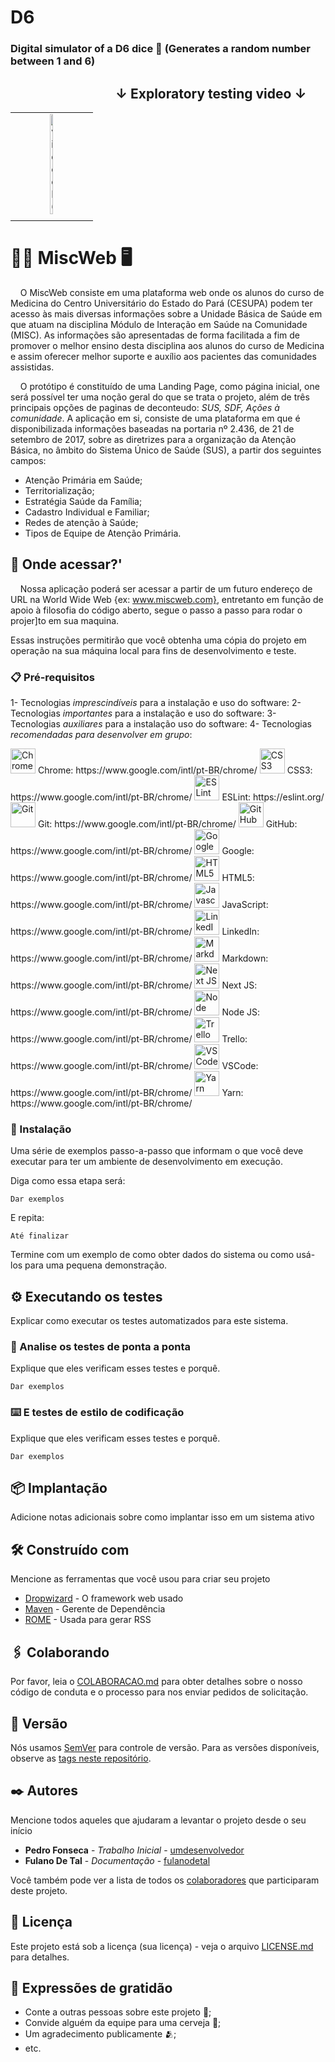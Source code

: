 # D6

### Digital simulator of a D6 dice :game_die: (Generates a random number between 1 and 6)

 <h2>&emsp;&emsp;&emsp;&emsp;&emsp;&emsp;&emsp;&emsp;&darr; Exploratory testing video &darr;</h2>

 <a href="https://vimeo.com/766734097">

 |   |  |  |
 | :---:    | :---:    | :---:   |
 | | <img src="https://user-images.githubusercontent.com/50996658/199648316-2f4fed5d-682e-43f6-b326-9a2e3f502081.png" alt="videoD6" width="25%" /> |  |
 | |  |  |
 </a>
 
 
 
 
 





# :woman_in_manual_wheelchair: MiscWeb :desktop_computer:

&nbsp;&nbsp;&nbsp; O MiscWeb consiste em uma plataforma web onde os alunos do curso de Medicina do Centro Universitário do Estado do Pará (CESUPA) podem ter acesso às mais diversas informações sobre a Unidade Básica de Saúde em que atuam na disciplina Módulo de Interação em Saúde na Comunidade (MISC). As informações são apresentadas de forma facilitada a fim de promover o melhor ensino desta disciplina aos alunos do curso de Medicina e assim oferecer melhor suporte e auxílio aos pacientes das comunidades assistidas.
 
&nbsp;&nbsp;&nbsp; O protótipo é constituído de uma Landing Page, como página inicial, one será possível ter uma noção geral do que se trata o projeto, além de três principais opções de paginas de deconteudo: *_SUS, SDF, Ações à comunidade_*. A aplicação em si, consiste de uma plataforma em que é disponibilizada informações baseadas na portaria nº 2.436, de 21 de setembro de 2017, sobre as diretrizes para a organização da Atenção Básica, no âmbito do Sistema Único de Saúde (SUS), a partir dos seguintes campos: 
- Atenção Primária em Saúde;
- Territorialização;
- Estratégia Saúde da Família;
- Cadastro Individual e Familiar;
- Redes de atenção à Saúde; 
- Tipos de Equipe de Atenção Primária.

## 🚀 Onde acessar?'
&nbsp;&nbsp;&nbsp; Nossa aplicação poderá ser acessar a partir de um futuro endereço de URL na World Wide Web {ex: www.miscweb.com}, entretanto em função de apoio à filosofia do código aberto, segue o passo a passo para rodar o projer]to em sua maquina.

Essas instruções permitirão que você obtenha uma cópia do projeto em operação na sua máquina local para fins de desenvolvimento e teste.

### 📋 Pré-requisitos

1- Tecnologias *imprescindíveis* para a instalação e uso do software:
2- Tecnologias *importantes* para a instalação e uso do software:
3- Tecnologias *auxiliares* para a instalação uso do software:
4- Tecnologias *recomendadas para desenvolver em grupo*:

<div>
<img src="https://cdn.jsdelivr.net/gh/devicons/devicon/icons/chrome/chrome-original.svg" width="40" height="40" title="Chrome" />
Chrome: https://www.google.com/intl/pt-BR/chrome/
<img src="https://cdn.jsdelivr.net/gh/devicons/devicon/icons/css3/css3-original.svg" width="40" height="40" title="CSS3" />
 CSS3: https://www.google.com/intl/pt-BR/chrome/
<img src="https://cdn.jsdelivr.net/gh/devicons/devicon/icons/eslint/eslint-original.svg" width="40" height="40" title="ESLint" />
 ESLint: https://eslint.org/
<img src="https://cdn.jsdelivr.net/gh/devicons/devicon/icons/git/git-original.svg" width="40" height="40" title="Git" />
 Git: https://www.google.com/intl/pt-BR/chrome/
<img src="https://github.githubassets.com/images/modules/logos_page/Octocat.png" width="40" height="40" title="GitHub" />
 GitHub: https://www.google.com/intl/pt-BR/chrome/
<img src="https://cdn.jsdelivr.net/gh/devicons/devicon/icons/google/google-original.svg" width="40" height="40" title="Google" />
 Google: https://www.google.com/intl/pt-BR/chrome/
<img src="https://cdn.jsdelivr.net/gh/devicons/devicon/icons/html5/html5-original.svg" width="40" height="40" title="HTML5" />
 HTML5: https://www.google.com/intl/pt-BR/chrome/
<img src="https://cdn.jsdelivr.net/gh/devicons/devicon/icons/javascript/javascript-original.svg" width="40" height="40" title="Javascript" />
 JavaScript: https://www.google.com/intl/pt-BR/chrome/
<img src="https://cdn.jsdelivr.net/gh/devicons/devicon/icons/linkedin/linkedin-original.svg" width="40" height="40" title="LinkedIn" />
 LinkedIn: https://www.google.com/intl/pt-BR/chrome/
<img src="https://cdn.jsdelivr.net/gh/devicons/devicon/icons/markdown/markdown-original.svg" width="40" height="40" title="Markdown" />
 Markdown: https://www.google.com/intl/pt-BR/chrome/
<img src="https://cdn.jsdelivr.net/gh/devicons/devicon/icons/nextjs/nextjs-original.svg" width="40" height="40" title="Next JS" />
 Next JS: https://www.google.com/intl/pt-BR/chrome/
<img src="https://cdn.jsdelivr.net/gh/devicons/devicon/icons/nodejs/nodejs-original.svg" width="40" height="40" title="Node JS" />
 Node JS: https://www.google.com/intl/pt-BR/chrome/
<img src="https://cdn.jsdelivr.net/gh/devicons/devicon/icons/trello/trello-plain.svg" width="40" height="40" title="Trello" />
 Trello: https://www.google.com/intl/pt-BR/chrome/
<img src="https://cdn.jsdelivr.net/gh/devicons/devicon/icons/vscode/vscode-original.svg" width="40" height="40" title="VSCode" />
 VSCode: https://www.google.com/intl/pt-BR/chrome/
<img src="https://cdn.jsdelivr.net/gh/devicons/devicon/icons/yarn/yarn-original.svg" width="40" height="40" title="Yarn" />
 Yarn: https://www.google.com/intl/pt-BR/chrome/
</div>

### 🔧 Instalação

Uma série de exemplos passo-a-passo que informam o que você deve executar para ter um ambiente de desenvolvimento em execução.

Diga como essa etapa será:

```
Dar exemplos
```

E repita:

```
Até finalizar
```

Termine com um exemplo de como obter dados do sistema ou como usá-los para uma pequena demonstração.

## ⚙️ Executando os testes

Explicar como executar os testes automatizados para este sistema.

### 🔩 Analise os testes de ponta a ponta

Explique que eles verificam esses testes e porquê.

```
Dar exemplos
```

### ⌨️ E testes de estilo de codificação

Explique que eles verificam esses testes e porquê.

```
Dar exemplos
```

## 📦 Implantação

Adicione notas adicionais sobre como implantar isso em um sistema ativo

## 🛠️ Construído com

Mencione as ferramentas que você usou para criar seu projeto

- [Dropwizard](http://www.dropwizard.io/1.0.2/docs/) - O framework web usado
- [Maven](https://maven.apache.org/) - Gerente de Dependência
- [ROME](https://rometools.github.io/rome/) - Usada para gerar RSS

## 🖇️ Colaborando

Por favor, leia o [COLABORACAO.md](https://gist.github.com/usuario/linkParaInfoSobreContribuicoes) para obter detalhes sobre o nosso código de conduta e o processo para nos enviar pedidos de solicitação.

## 📌 Versão

Nós usamos [SemVer](http://semver.org/) para controle de versão. Para as versões disponíveis, observe as [tags neste repositório](https://github.com/suas/tags/do/projeto).

## ✒️ Autores

Mencione todos aqueles que ajudaram a levantar o projeto desde o seu início

- **Pedro Fonseca** - *Trabalho Inicial* - [umdesenvolvedor](https://github.com/pedroGNF/Profile)
- **Fulano De Tal** - *Documentação* - [fulanodetal](https://github.com/linkParaPerfil)

Você também pode ver a lista de todos os [colaboradores](https://github.com/usuario/projeto/colaboradores) que participaram deste projeto.

## 📄 Licença

Este projeto está sob a licença (sua licença) - veja o arquivo [LICENSE.md](https://github.com/usuario/projeto/licenca) para detalhes.

## 🎁 Expressões de gratidão

- Conte a outras pessoas sobre este projeto 📢;
- Convide alguém da equipe para uma cerveja 🍺;
- Um agradecimento publicamente 🫂;
- etc.
